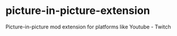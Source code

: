 # picture-in-picture-extension
Picture-in-picture mod extension for platforms like Youtube - Twitch
